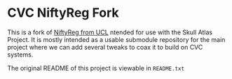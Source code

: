 CVC NiftyReg Fork
======================

This is a fork of [NiftyReg from UCL](http://cmictig.cs.ucl.ac.uk/wiki/index.php/NiftyReg)
ntended for use with the Skull Atlas Project. It is mostly intended as a 
usable submodule repository for the main project where we can add several
tweaks to coax it to build on CVC systems.

The original README of this project is viewable in `README.txt`
